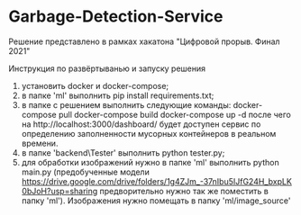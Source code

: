 # Garbage-Detection-Service
Решение представлено в рамках хакатона "Цифровой прорыв. Финал 2021"  

Инструкция по развёртыванью и запуску решения

1. установить docker и docker-compose;
2. в папке 'ml' выполнить pip install requirements.txt;
3. в папке с решением выполнить следующие команды:
   docker-compose pull
   docker-compose build
   docker-compose up -d
после чего на http://localhost:3000/dashboard/ будет доступен сервис по определению заполненности мусорных контейнеров в реальном времени.
4. в папке 'backend\Tester' выполнить python tester.py;
5. для обработки изображений нужно в папке 'ml' выполнить python main.py (предобученные модели https://drive.google.com/drive/folders/1g4ZJm_-37nIbu5IJfG24H_bxpLK0bJoH?usp=sharing предворительно нужно так же поместить в папку 'ml'). Изображения нужно помещать в папку 'ml/image_source'
